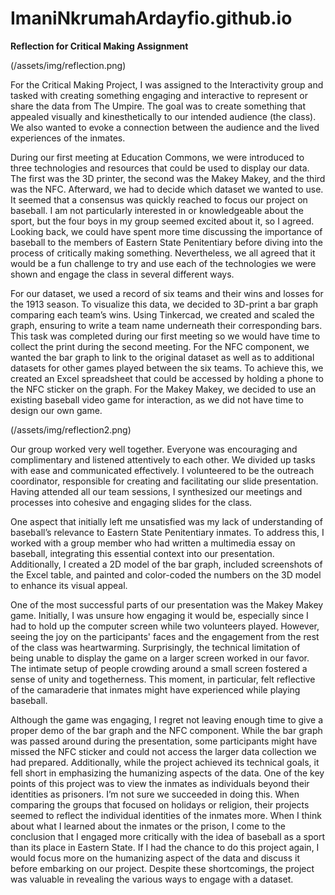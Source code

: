 # ImaniNkrumahArdayfio.github.io

**Reflection for Critical Making Assignment**

(/assets/img/reflection.png)

For the Critical Making Project, I was assigned to the Interactivity group and tasked with creating something engaging and interactive to represent or share the data from The Umpire. The goal was to create something that appealed visually and kinesthetically to our intended audience (the class). We also wanted to evoke a connection between the audience and the lived experiences of the inmates.

During our first meeting at Education Commons, we were introduced to three technologies and resources that could be used to display our data. The first was the 3D printer, the second was the Makey Makey, and the third was the NFC. Afterward, we had to decide which dataset we wanted to use. It seemed that a consensus was quickly reached to focus our project on baseball. I am not particularly interested in or knowledgeable about the sport, but the four boys in my group seemed excited about it, so I agreed. Looking back, we could have spent more time discussing the importance of baseball to the members of Eastern State Penitentiary before diving into the process of critically making something. Nevertheless, we all agreed that it would be a fun challenge to try and use each of the technologies we were shown and engage the class in several different ways.

For our dataset, we used a record of six teams and their wins and losses for the 1913 season. To visualize this data, we decided to 3D-print a bar graph comparing each team’s wins. Using Tinkercad, we created and scaled the graph, ensuring to write a team name underneath their corresponding bars. This task was completed during our first meeting so we would have time to collect the print during the second meeting. For the NFC component, we wanted the bar graph to link to the original dataset as well as to additional datasets for other games played between the six teams. To achieve this, we created an Excel spreadsheet that could be accessed by holding a phone to the NFC sticker on the graph. For the Makey Makey, we decided to use an existing baseball video game for interaction, as we did not have time to design our own game.

(/assets/img/reflection2.png)

Our group worked very well together. Everyone was encouraging and complimentary and listened attentively to each other. We divided up tasks with ease and communicated effectively. I volunteered to be the outreach coordinator, responsible for creating and facilitating our slide presentation. Having attended all our team sessions, I synthesized our meetings and processes into cohesive and engaging slides for the class.

One aspect that initially left me unsatisfied was my lack of understanding of baseball’s relevance to Eastern State Penitentiary inmates. To address this, I worked with a group member who had written a multimedia essay on baseball, integrating this essential context into our presentation. Additionally, I created a 2D model of the bar graph, included screenshots of the Excel table, and painted and color-coded the numbers on the 3D model to enhance its visual appeal.

One of the most successful parts of our presentation was the Makey Makey game. Initially, I was unsure how engaging it would be, especially since I had to hold up the computer screen while two volunteers played. However, seeing the joy on the participants' faces and the engagement from the rest of the class was heartwarming. Surprisingly, the technical limitation of being unable to display the game on a larger screen worked in our favor. The intimate setup of people crowding around a small screen fostered a sense of unity and togetherness. This moment, in particular, felt reflective of the camaraderie that inmates might have experienced while playing baseball.

Although the game was engaging, I regret not leaving enough time to give a proper demo of the bar graph and the NFC component. While the bar graph was passed around during the presentation, some participants might have missed the NFC sticker and could not access the larger data collection we had prepared. Additionally, while the project achieved its technical goals, it fell short in emphasizing the humanizing aspects of the data. One of the key points of this project was to view the inmates as individuals beyond their identities as prisoners. I’m not sure we succeeded in doing this. When comparing the groups that focused on holidays or religion,  their projects seemed to reflect the individual identities of the inmates more. When I think about what I learned about the inmates or the prison, I come to the conclusion that I engaged more critically with the idea of baseball as a sport than its place in Eastern State. If I had the chance to do this project again, I would focus more on the humanizing aspect of the data and discuss it before embarking on our project. Despite these shortcomings, the project was valuable in revealing the various ways to engage with a dataset.

